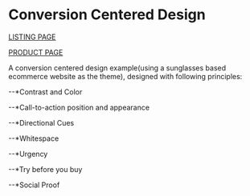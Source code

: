 # Conversion Centered Design

[LISTING PAGE](http://www.amituslab.com/github/ccd/listing.html)

[PRODUCT PAGE](http://www.amituslab.com/github/ccd/product.html)

A conversion centered design example(using a sunglasses based ecommerce website as the theme), designed with following principles:

--*Contrast and Color

--*Call-to-action position and appearance

--*Directional Cues

--*Whitespace

--*Urgency

--*Try before you buy

--*Social Proof